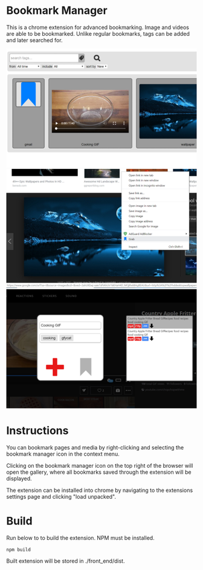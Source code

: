 # Bookmark Manager

This is a chrome extension for advanced bookmarking.
Image and videos are able to be bookmarked. Unlike regular bookmarks, tags can be added and later searched for.

![alt text](images/screenshots/1_cropped.png)
![alt text](images/screenshots/2_cropped.png)
![alt text](images/screenshots/4_cropped.png)

Instructions
===
You can bookmark pages and media by right-clicking
and selecting the bookmark manager icon in the context menu.

Clicking on the bookmark manager icon on the top right of the browser will open the gallery, where all bookmarks saved through the extension will be displayed.

The extension can be installed into chrome by navigating to the extensions settings page and clicking "load unpacked".

Build
===

Run below to to build the extension. NPM must be installed.

```
npm build
```

Built extension will be stored in ./front_end/dist.
